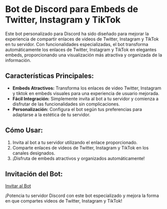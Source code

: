 # Bot de Discord para Embeds de Twitter, Instagram y TikTok

Este bot personalizado para Discord ha sido diseñado para mejorar la experiencia de compartir enlaces de videos de Twitter, Instagram y TikTok en tu servidor. Con funcionalidades especializadas, el bot transforma automáticamente los enlaces de Twitter, Instagram y TikTok en elegantes embeds, proporcionando una visualización más atractiva y organizada de la información.

## Características Principales:
- **Embeds Atractivos:** Transforma los enlaces de video Twitter, Instagram y tiktok en embeds visuales para una experiencia de usuario mejorada.
- **Fácil Integración:** Simplemente invita al bot a tu servidor y comienza a disfrutar de las funcionalidades sin complicaciones.
- **Personalización:** Configura el bot según tus preferencias para adaptarse a la estética de tu servidor.

## Cómo Usar:
1. Invita al bot a tu servidor utilizando el enlace proporcionado.
2. Comparte enlaces de videos de Twitter, Instagram y TikTok en los canales designados.
3. ¡Disfruta de embeds atractivos y organizados automáticamente!

## Invitación del Bot:
[Invitar al Bot](https://discord.com/oauth2/authorize?client_id=1209931967265509378&permissions=60416&scope=applications.commands+bot)  

¡Potencia tu servidor Discord con este bot especializado y mejora la forma en que compartes videos de Twitter, Instagram y TikTok!
